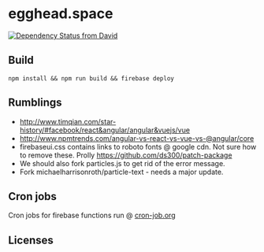 # egghead.space

[![Dependency Status from David](https://david-dm.org/sne11ius/egghead.space.svg)](https://david-dm.org/sne11ius/egghead.space)

## Build

`npm install && npm run build && firebase deploy`

## Rumblings

- http://www.timqian.com/star-history/#facebook/react&angular/angular&vuejs/vue
- http://www.npmtrends.com/angular-vs-react-vs-vue-vs-@angular/core
- firebaseui.css contains links to roboto fonts @ google cdn. Not sure how to remove these.
  Prolly https://github.com/ds300/patch-package
- We should also fork particles.js to get rid of the error message.
- Fork michaelharrisonroth/particle-text - needs a major update.

## Cron jobs

Cron jobs for firebase functions run @ [cron-job.org](https://cron-job.org)

## Licenses
